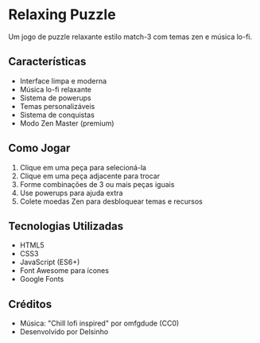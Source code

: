# Relaxing Puzzle

Um jogo de puzzle relaxante estilo match-3 com temas zen e música lo-fi.

## Características

- Interface limpa e moderna
- Música lo-fi relaxante
- Sistema de powerups
- Temas personalizáveis
- Sistema de conquistas
- Modo Zen Master (premium)

## Como Jogar

1. Clique em uma peça para selecioná-la
2. Clique em uma peça adjacente para trocar
3. Forme combinações de 3 ou mais peças iguais
4. Use powerups para ajuda extra
5. Colete moedas Zen para desbloquear temas e recursos

## Tecnologias Utilizadas

- HTML5
- CSS3
- JavaScript (ES6+)
- Font Awesome para ícones
- Google Fonts

## Créditos

- Música: "Chill lofi inspired" por omfgdude (CC0)
- Desenvolvido por Delsinho 